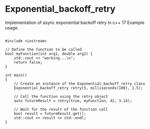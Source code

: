 # Exponential_backoff_retry
Implementation of async exponential backoff retry in c++ 17
Example usage.

```using namespace expbr;

#include <iostream>

// Define the function to be called
bool myFunction(int arg1, double arg2) {
    std::cout << "working...\n";
    return false;
}

int main()
{
    // Create an instance of the Exponential_backoff_retry class
    Exponential_backoff_retry retry(5, milliseconds(100), 1.5);

    // Call the function using the retry object
    auto futureResult = retry(true, myFunction, 42, 3.14);

    // Wait for the result of the function call
    bool result = futureResult.get();
    std::cout << result << std::endl;
}
```
